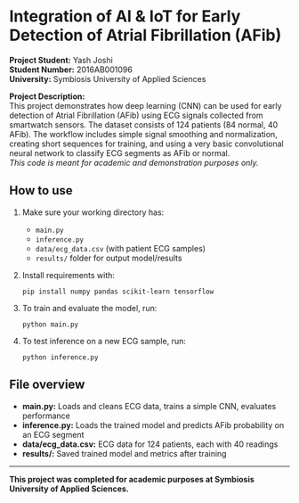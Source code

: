 # Integration of AI & IoT for Early Detection of Atrial Fibrillation (AFib)

**Project Student:** Yash Joshi  
**Student Number:** 2016AB001096  
**University:** Symbiosis University of Applied Sciences

**Project Description:**  
This project demonstrates how deep learning (CNN) can be used for early detection of Atrial Fibrillation (AFib) using ECG signals collected from smartwatch sensors. The dataset consists of 124 patients (84 normal, 40 AFib). The workflow includes simple signal smoothing and normalization, creating short sequences for training, and using a very basic convolutional neural network to classify ECG segments as AFib or normal.  
*This code is meant for academic and demonstration purposes only.*

## How to use

1. Make sure your working directory has:
    - `main.py`  
    - `inference.py`  
    - `data/ecg_data.csv` (with patient ECG samples)
    - `results/` folder for output model/results

2. Install requirements with:
   ```
   pip install numpy pandas scikit-learn tensorflow
   ```

3. To train and evaluate the model, run:
   ```
   python main.py
   ```

4. To test inference on a new ECG sample, run:
   ```
   python inference.py
   ```

## File overview

- **main.py:** Loads and cleans ECG data, trains a simple CNN, evaluates performance
- **inference.py:** Loads the trained model and predicts AFib probability on an ECG segment
- **data/ecg_data.csv:** ECG data for 124 patients, each with 40 readings
- **results/:** Saved trained model and metrics after training

---
**This project was completed for academic purposes at Symbiosis University of Applied Sciences.**
